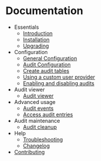# Documentation

* Essentials
  * [Introduction](10-introduction.md)
  * [Installation](11-installation.md)
  * [Upgrading](12-upgrading.md)
* Configuration
  * [General Configuration](20-general-configuration.md)
  * [Audit Configuration](21-audit-configuration.md)
  * [Create audit tables](22-audit-schema.md)
  * [Using a custom user provider](23-custom-user-provider.md)
  * [Enabling and disabling audits](24-enabling-disabling-audits.md)
* Audit viewer
  * [Audit viewer](30-audit-viewer.md)
* Advanced usage
  * [Audit events](40-audit-events.md)
  * [Access audit entries](41-accessing-audit-entries.md)
* Audit maintenance
  * [Audit cleanup](50-audits-cleanup.md)
* Help
  * [Troubleshooting](60-troubleshooting.md)
  * [Changelog](../CHANGELOG.md)
* [Contributing](../tests/README.md)